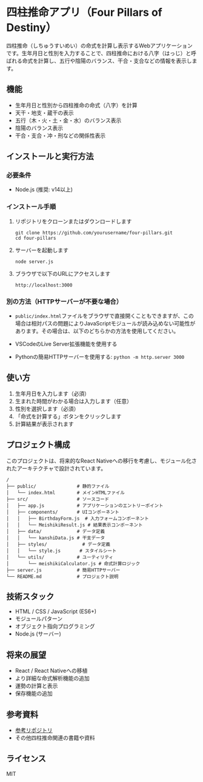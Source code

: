 # 四柱推命アプリ（Four Pillars of Destiny）

四柱推命（しちゅうすいめい）の命式を計算し表示するWebアプリケーションです。生年月日と性別を入力することで、四柱推命における八字（はっじ）と呼ばれる命式を計算し、五行や陰陽のバランス、干合・支合などの情報を表示します。

## 機能

- 生年月日と性別から四柱推命の命式（八字）を計算
- 天干・地支・蔵干の表示
- 五行（木・火・土・金・水）のバランス表示
- 陰陽のバランス表示
- 干合・支合・冲・刑などの関係性表示

## インストールと実行方法

### 必要条件

- Node.js (推奨: v14以上)

### インストール手順

1. リポジトリをクローンまたはダウンロードします
   ```
   git clone https://github.com/yourusername/four-pillars.git
   cd four-pillars
   ```

2. サーバーを起動します
   ```
   node server.js
   ```

3. ブラウザで以下のURLにアクセスします
   ```
   http://localhost:3000
   ```

### 別の方法（HTTPサーバーが不要な場合）

* `public/index.html`ファイルをブラウザで直接開くこともできますが、この場合は相対パスの問題によりJavaScriptモジュールが読み込めない可能性があります。その場合は、以下のどちらかの方法を使用してください。

* VSCodeのLive Server拡張機能を使用する
* Pythonの簡易HTTPサーバーを使用する: `python -m http.server 3000`

## 使い方

1. 生年月日を入力します（必須）
2. 生まれた時間がわかる場合は入力します（任意）
3. 性別を選択します（必須）
4. 「命式を計算する」ボタンをクリックします
5. 計算結果が表示されます

## プロジェクト構成

このプロジェクトは、将来的なReact Nativeへの移行を考慮し、モジュール化されたアーキテクチャで設計されています。

```
/
├── public/               # 静的ファイル
│   └── index.html        # メインHTMLファイル
├── src/                  # ソースコード
│   ├── app.js            # アプリケーションのエントリーポイント
│   ├── components/       # UIコンポーネント
│   │   ├── BirthdayForm.js  # 入力フォームコンポーネント
│   │   └── MeishikiResult.js # 結果表示コンポーネント
│   ├── data/             # データ定義
│   │   └── kanshiData.js # 干支データ
│   ├── styles/             # データ定義
│   │   └── style.js       # スタイルシート
│   └── utils/            # ユーティリティ
│       └── meishikiCalculator.js # 命式計算ロジック
├── server.js             # 簡易HTTPサーバー
└── README.md             # プロジェクト説明
```

## 技術スタック

- HTML / CSS / JavaScript (ES6+)
- モジュールパターン
- オブジェクト指向プログラミング
- Node.js (サーバー)

## 将来の展望

- React / React Nativeへの移植
- より詳細な命式解析機能の追加
- 運勢の計算と表示
- 保存機能の追加

## 参考資料

- [参考リポジトリ](https://github.com/hajime-f/destiny)
- その他四柱推命関連の書籍や資料

## ライセンス

MIT 